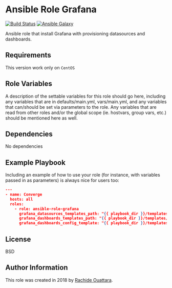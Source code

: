 Ansible Role Grafana
=========

[![Build Status](https://travis-ci.org/orachide/ansible-role-grafana.svg?branch=master)](https://travis-ci.org/orachide/ansible-role-grafana)
[![Ansible Galaxy](https://img.shields.io/badge/galaxy-orachide-660198.svg)](https://galaxy.ansible.com/orachide)

Ansible role that install Grafana with provisioning datasources and dashboards.

Requirements
------------

This version work only on `CentOS`

Role Variables
--------------

A description of the settable variables for this role should go here, including
any variables that are in defaults/main.yml, vars/main.yml, and any variables
that can/should be set via parameters to the role. Any variables that are read
from other roles and/or the global scope (ie. hostvars, group vars, etc.) should
be mentioned here as well.

Dependencies
------------

No dependencies

Example Playbook
----------------

Including an example of how to use your role (for instance, with variables
passed in as parameters) is always nice for users too:

```json
---
- name: Converge
  hosts: all
  roles:
    - role: ansible-role-grafana
      grafana_datasources_templates_path: "{{ playbook_dir }}/templates/datasources"
      grafana_dashboards_templates_path: "{{ playbook_dir }}/templates/dashboards"
      grafana_dashboards_config_template: "{{ playbook_dir }}/templates/dashboards-config.yml.j2"

```

License
-------

BSD

Author Information
------------------

This role was created in 2018 by [Rachide Ouattara](https://orachide.chidix.fr/).
